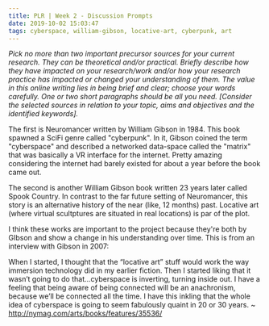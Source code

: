 ```yaml
---
title: PLR | Week 2 - Discussion Prompts
date: 2019-10-02 15:03:47
tags: cyberspace, william-gibson, locative-art, cyberpunk, art
---
```


_Pick no more than two important precursor sources for your current research. They can be theoretical and/or practical. Briefly describe how they have impacted on your research/work and/or how your research practice has impacted or changed your understanding of them. The value in this online writing lies in being brief and clear; choose your words carefully. One or two short paragraphs should be all you need. [Consider the selected sources in relation to your topic, aims and objectives and the identified keywords]._

The first is Neuromancer written by William Gibson in 1984. This book spawned a SciFi genre called "cyberpunk". In it, Gibson coined the term "cyberspace" and described a networked data-space called the "matrix" that was basically a VR interface for the internet. Pretty amazing considering the internet had barely existed for about a year before the book came out.

The second is another William Gibson book written 23 years later called Spook Country. In contrast to the far future setting of Neuromancer, this story is an alternative history of the near (like, 12 months) past. Locative art (where virtual scultptures are situated in real locations) is par of the plot.

I think these works are important to the project because they're both by GIbson and show a change in his understanding over time. This is from an interview with Gibson in 2007:

When I started, I thought that the “locative art” stuff would work the way immersion technology did in my earlier fiction. Then I started liking that it wasn’t going to do that...cyberspace is inverting, turning inside out. I have a feeling that being aware of being connected will be an anachronism, because we’ll be connected all the time. I have this inkling that the whole idea of cyberspace is going to seem fabulously quaint in 20 or 30 years. ~ http://nymag.com/arts/books/features/35536/
